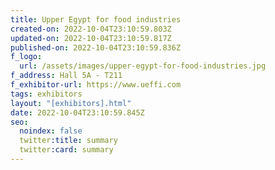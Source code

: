 ```yaml
---
title: Upper Egypt for food industries
created-on: 2022-10-04T23:10:59.803Z
updated-on: 2022-10-04T23:10:59.817Z
published-on: 2022-10-04T23:10:59.836Z
f_logo:
  url: /assets/images/upper-egypt-for-food-industries.jpg
f_address: Hall 5A - T211
f_exhibitor-url: https://www.ueffi.com
tags: exhibitors
layout: "[exhibitors].html"
date: 2022-10-04T23:10:59.845Z
seo:
  noindex: false
  twitter:title: summary
  twitter:card: summary
---
```

